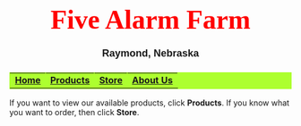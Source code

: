 <!DOCTYPE html>
<html>
<head>
</head>
<body>
<h1 align="center"><font color="red" face="algerian" size="7">Five Alarm Farm</font></h1>
<h3 align="center"><font face="arial" size="4">Raymond, Nebraska</font></h3>
<h3>
<table border="1"; width="1000"; ; bordercolor="#ADFF2F"; bgcolor="#ADFF2F">
  <tr align="center">
    <td><a href="#home"><b>Home</b></a></td>
    <td><a href="#news"><b>Products</b></a></td>		
    <td><a href="#contact"><b>Store</b></a></td>
    <td><a href="#about"><b>About Us</b></a></td>
  </tr>
</table>
</h3>
<p align:"center">
</p>
<p>
If you want to view our available products, click <b>Products</b>. If you know what you want to order, then click <b>Store</b>.
</p>
</body>
</html>
